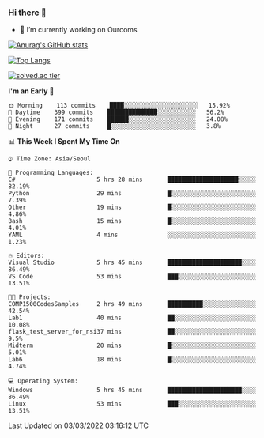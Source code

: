 ### Hi there 👋

- 🔭 I’m currently working on Ourcoms

<!--
**Rhange/Rhange** is a ✨ _special_ ✨ repository because its `README.md` (this file) appears on your GitHub profile.

Here are some ideas to get you started:

- 🌱 I’m currently learning ...
- 👯 I’m looking to collaborate on ...
- 🤔 I’m looking for help with ...
- 💬 Ask me about ...
- 📫 How to reach me: ...
- 😄 Pronouns: ...
- ⚡ Fun fact: ...
-->

[![Anurag's GitHub stats](https://github-readme-stats.vercel.app/api?username=rhange&show_icons=true&theme=gruvbox)](https://github.com/anuraghazra/github-readme-stats)

[![Top Langs](https://github-readme-stats.vercel.app/api/top-langs/?username=rhange&layout=compact&theme=gruvbox)](https://github.com/anuraghazra/github-readme-stats)

[![solved.ac tier](http://mazassumnida.wtf/api/generate_badge?boj=rhange0511)](https://solved.ac/rhange0511)

  <!--START_SECTION:waka-->
**I'm an Early 🐤** 

```text
🌞 Morning    113 commits    ████░░░░░░░░░░░░░░░░░░░░░   15.92% 
🌆 Daytime    399 commits    ██████████████░░░░░░░░░░░   56.2% 
🌃 Evening    171 commits    ██████░░░░░░░░░░░░░░░░░░░   24.08% 
🌙 Night      27 commits     █░░░░░░░░░░░░░░░░░░░░░░░░   3.8%

```


📊 **This Week I Spent My Time On** 

```text
⌚︎ Time Zone: Asia/Seoul

💬 Programming Languages: 
C#                       5 hrs 28 mins       ████████████████████░░░░░   82.19% 
Python                   29 mins             █░░░░░░░░░░░░░░░░░░░░░░░░   7.39% 
Other                    19 mins             █░░░░░░░░░░░░░░░░░░░░░░░░   4.86% 
Bash                     15 mins             █░░░░░░░░░░░░░░░░░░░░░░░░   4.01% 
YAML                     4 mins              ░░░░░░░░░░░░░░░░░░░░░░░░░   1.23%

🔥 Editors: 
Visual Studio            5 hrs 45 mins       █████████████████████░░░░   86.49% 
VS Code                  53 mins             ███░░░░░░░░░░░░░░░░░░░░░░   13.51%

🐱‍💻 Projects: 
COMP1500CodesSamples     2 hrs 49 mins       ██████████░░░░░░░░░░░░░░░   42.54% 
Lab1                     40 mins             ██░░░░░░░░░░░░░░░░░░░░░░░   10.08% 
flask_test_server_for_nsi37 mins             ██░░░░░░░░░░░░░░░░░░░░░░░   9.5% 
Midterm                  20 mins             █░░░░░░░░░░░░░░░░░░░░░░░░   5.01% 
Lab6                     18 mins             █░░░░░░░░░░░░░░░░░░░░░░░░   4.74%

💻 Operating System: 
Windows                  5 hrs 45 mins       █████████████████████░░░░   86.49% 
Linux                    53 mins             ███░░░░░░░░░░░░░░░░░░░░░░   13.51%

```


 Last Updated on 03/03/2022 03:16:12 UTC
<!--END_SECTION:waka-->
